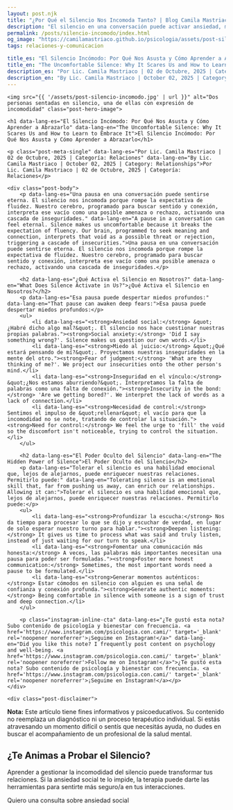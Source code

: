 ```yaml
---
layout: post.njk
title: "¿Por Qué el Silencio Nos Incomoda Tanto? | Blog Camila Mastriaco"
description: "El silencio en una conversación puede activar ansiedad, miedo al juicio e inseguridad. Descubrí por qué ocurre y cómo aprender a tolerarlo para mejorar tus vínculos."
permalink: /posts/silencio-incomodo/index.html
og_image: "https://camilamastriaco.github.io/psicologia/assets/post-silencio-incomodo.jpg"
tags: relaciones-y-comunicacion

title_es: "El Silencio Incómodo: Por Qué Nos Asusta y Cómo Aprender a Abrazarlo"
title_en: "The Uncomfortable Silence: Why It Scares Us and How to Learn to Embrace It"
description_es: "Por Lic. Camila Mastriaco | 02 de Octubre, 2025 | Categoría: Relaciones"
description_en: "By Lic. Camila Mastriaco | October 02, 2025 | Category: Relationships"
---
```





    <img src="{{ '/assets/post-silencio-incomodo.jpg' | url }}" alt="Dos personas sentadas en silencio, una de ellas con expresión de incomodidad" class="post-hero-image">
    
    <h1 data-lang-es="El Silencio Incómodo: Por Qué Nos Asusta y Cómo Aprender a Abrazarlo" data-lang-en="The Uncomfortable Silence: Why It Scares Us and How to Learn to Embrace It">El Silencio Incómodo: Por Qué Nos Asusta y Cómo Aprender a Abrazarlo</h1>
<div id="share-buttons-container"></div>

    <p class="post-meta-single" data-lang-es="Por Lic. Camila Mastriaco | 02 de Octubre, 2025 | Categoría: Relaciones" data-lang-en="By Lic. Camila Mastriaco | October 02, 2025 | Category: Relationships">Por Lic. Camila Mastriaco | 02 de Octubre, 2025 | Categoría: Relaciones</p>
    
    <div class="post-body">
        <p data-lang-es="Una pausa en una conversación puede sentirse eterna. El silencio nos incomoda porque rompe la expectativa de fluidez. Nuestro cerebro, programado para buscar sentido y conexión, interpreta ese vacío como una posible amenaza o rechazo, activando una cascada de inseguridades." data-lang-en="A pause in a conversation can feel eternal. Silence makes us uncomfortable because it breaks the expectation of fluency. Our brain, programmed to seek meaning and connection, interprets that void as a possible threat or rejection, triggering a cascade of insecurities.">Una pausa en una conversación puede sentirse eterna. El silencio nos incomoda porque rompe la expectativa de fluidez. Nuestro cerebro, programado para buscar sentido y conexión, interpreta ese vacío como una posible amenaza o rechazo, activando una cascada de inseguridades.</p>

        <h2 data-lang-es="¿Qué Activa el Silencio en Nosotros?" data-lang-en="What Does Silence Activate in Us?">¿Qué Activa el Silencio en Nosotros?</h2>
        <p data-lang-es="Esa pausa puede despertar miedos profundos:" data-lang-en="That pause can awaken deep fears:">Esa pausa puede despertar miedos profundos:</p>
        <ul>
            <li data-lang-es="<strong>Ansiedad social:</strong> &quot;¿Habré dicho algo mal?&quot;. El silencio nos hace cuestionar nuestras propias palabras."><strong>Social anxiety:</strong> 'Did I say something wrong?'. Silence makes us question our own words.</li>
            <li data-lang-es="<strong>Miedo al juicio:</strong> &quot;¿Qué estará pensando de mí?&quot;. Proyectamos nuestras inseguridades en la mente del otro."><strong>Fear of judgment:</strong> 'What are they thinking of me?'. We project our insecurities onto the other person's mind.</li>
            <li data-lang-es="<strong>Inseguridad en el vínculo:</strong> &quot;¿Nos estamos aburriendo?&quot;. Interpretamos la falta de palabras como una falta de conexión."><strong>Insecurity in the bond:</strong> 'Are we getting bored?'. We interpret the lack of words as a lack of connection.</li>
            <li data-lang-es="<strong>Necesidad de control:</strong> Sentimos el impulso de &quot;rellenar&quot; el vacío para que la incomodidad no se note, tratando de controlar la situación."><strong>Need for control:</strong> We feel the urge to 'fill' the void so the discomfort isn't noticeable, trying to control the situation.</li>
        </ul>

        <h2 data-lang-es="El Poder Oculto del Silencio" data-lang-en="The Hidden Power of Silence">El Poder Oculto del Silencio</h2>
        <p data-lang-es="Tolerar el silencio es una habilidad emocional que, lejos de alejarnos, puede enriquecer nuestras relaciones. Permitirlo puede:" data-lang-en="Tolerating silence is an emotional skill that, far from pushing us away, can enrich our relationships. Allowing it can:">Tolerar el silencio es una habilidad emocional que, lejos de alejarnos, puede enriquecer nuestras relaciones. Permitirlo puede:</p>
        <ul>
            <li data-lang-es="<strong>Profundizar la escucha:</strong> Nos da tiempo para procesar lo que se dijo y escuchar de verdad, en lugar de solo esperar nuestro turno para hablar."><strong>Deepen listening:</strong> It gives us time to process what was said and truly listen, instead of just waiting for our turn to speak.</li>
            <li data-lang-es="<strong>Fomentar una comunicación más honesta:</strong> A veces, las palabras más importantes necesitan una pausa para poder ser formuladas."><strong>Foster more honest communication:</strong> Sometimes, the most important words need a pause to be formulated.</li>
            <li data-lang-es="<strong>Generar momentos auténticos:</strong> Estar cómodos en silencio con alguien es una señal de confianza y conexión profunda."><strong>Generate authentic moments:</strong> Being comfortable in silence with someone is a sign of trust and deep connection.</li>
        </ul>
        
        <p class="instagram-inline-cta" data-lang-es="¿Te gustó esta nota? Subo contenido de psicología y bienestar con frecuencia. <a href='https://www.instagram.com/psicologia.con.cami/' target='_blank' rel='noopener noreferrer'>¡Seguime en Instagram!</a>" data-lang-en="Did you like this note? I frequently post content on psychology and well-being. <a href='https://www.instagram.com/psicologia.con.cami/' target='_blank' rel='noopener noreferrer'>Follow me on Instagram!</a>">¿Te gustó esta nota? Subo contenido de psicología y bienestar con frecuencia. <a href='https://www.instagram.com/psicologia.con.cami/' target='_blank' rel='noopener noreferrer'>¡Seguime en Instagram!</a></p>
    </div>
    
    <div class="post-disclaimer">
<p data-lang-es="<strong>Nota:</strong> Este artículo tiene fines informativos y psicoeducativos. Su contenido no reemplaza un diagnóstico ni un proceso terapéutico individual. Si estás atravesando un momento difícil o sentís que necesitás ayuda, no dudes en buscar el acompañamiento de un profesional de la salud mental." data-lang-en="<strong>Disclaimer:</strong> This article is for informational and psychoeducational purposes only. It is not a substitute for a professional diagnosis or an individual therapeutic process. If you are going through a difficult time or feel you need help, do not hesitate to seek support from a mental health professional.">
<strong>Nota:</strong> Este artículo tiene fines informativos y psicoeducativos. Su contenido no reemplaza un diagnóstico ni un proceso terapéutico individual. Si estás atravesando un momento difícil o sentís que necesitás ayuda, no dudes en buscar el acompañamiento de un profesional de la salud mental.
</p>
</div>

<section id="cta-post" class="animate-on-scroll">
        <h2 data-lang-es="¿Te Animas a Probar el Silencio?" data-lang-en="Do You Dare to Try Silence?">¿Te Animas a Probar el Silencio?</h2>
        <p data-lang-es="Aprender a gestionar la incomodidad del silencio puede transformar tus relaciones. Si la ansiedad social te lo impide, la terapia puede darte las herramientas para sentirte más seguro/a en tus interacciones." data-lang-en="Learning to manage the discomfort of silence can transform your relationships. If social anxiety prevents you, therapy can give you the tools to feel more secure in your interactions.">Aprender a gestionar la incomodidad del silencio puede transformar tus relaciones. Si la ansiedad social te lo impide, la terapia puede darte las herramientas para sentirte más seguro/a en tus interacciones.</p>
        <a 
            class="btn whatsapp-trigger" 
            data-location="post_silencio_cta" 
            target="_blank" 
            rel="noopener noreferrer" 
            data-lang-es="Quiero una consulta sobre ansiedad social" 
            data-lang-en="I want a consultation about social anxiety" 
            data-whatsapp-es="Hola Camila, leí tu nota sobre el silencio y me gustaría trabajar mi ansiedad social." 
            data-whatsapp-en="Hi Camila, I read your note about silence and I'd like to work on my social anxiety." 
        >Quiero una consulta sobre ansiedad social</a>
    </section>